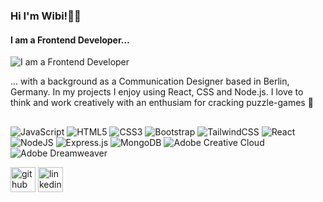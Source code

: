 ### Hi I'm Wibi!✌🏻
#### I am a Frontend Developer...
![I am a Frontend Developer](https://media.licdn.com/dms/image/D4E16AQGVPr0zdfEv9w/profile-displaybackgroundimage-shrink_350_1400/0/1685201845000?e=1690416000&v=beta&t=PpYGaBVJCeyrhGflwIcMe1Xe_vDcfWH944Ar4QJJXC8)

... with a background as a Communication Designer based in Berlin, Germany. In my projects I enjoy using React, CSS and Node.js. I love to think and work creatively with an enthusiam for cracking puzzle-games 👾

##

![JavaScript](https://img.shields.io/badge/javascript-%23323330.svg?style=for-the-badge&logo=javascript&logoColor=%23F7DF1E)
![HTML5](https://img.shields.io/badge/html5-%23E34F26.svg?style=for-the-badge&logo=html5&logoColor=white)
![CSS3](https://img.shields.io/badge/css3-%231572B6.svg?style=for-the-badge&logo=css3&logoColor=white)
![Bootstrap](https://img.shields.io/badge/bootstrap-%238511FA.svg?style=for-the-badge&logo=bootstrap&logoColor=white)
![TailwindCSS](https://img.shields.io/badge/tailwindcss-%2338B2AC.svg?style=for-the-badge&logo=tailwind-css&logoColor=white)
![React](https://img.shields.io/badge/react-%2320232a.svg?style=for-the-badge&logo=react&logoColor=%2361DAFB)
![NodeJS](https://img.shields.io/badge/node.js-6DA55F?style=for-the-badge&logo=node.js&logoColor=white)
![Express.js](https://img.shields.io/badge/express.js-%23404d59.svg?style=for-the-badge&logo=express&logoColor=%2361DAFB)
![MongoDB](https://img.shields.io/badge/MongoDB-%234ea94b.svg?style=for-the-badge&logo=mongodb&logoColor=white)
![Adobe Creative Cloud](https://img.shields.io/badge/Adobe%20Creative%20Cloud-DA1F26.svg?style=for-the-badge&logo=Adobe%20Creative%20Cloud&logoColor=white)
![Adobe Dreamweaver](https://img.shields.io/badge/Adobe%20Dreamweaver-FF61F6.svg?style=for-the-badge&logo=Adobe%20Dreamweaver&logoColor=white)




[<img src='https://cdn.jsdelivr.net/npm/simple-icons@3.0.1/icons/github.svg' alt='github' height='40'>](https://github.com/WibiH)  [<img src='https://cdn.jsdelivr.net/npm/simple-icons@3.0.1/icons/linkedin.svg' alt='linkedin' height='40'>](https://www.linkedin.com/in/WiebkeHagenauer/)  

